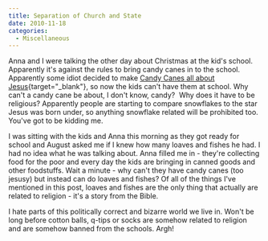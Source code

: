 ```yaml
---
title: Separation of Church and State
date: 2010-11-18
categories: 
  - Miscellaneous
---
```


Anna and I were talking the other day about Christmas at the kid's school. Apparently it's against the rules to bring candy canes in to the school. Apparently some idiot decided to make [Candy Canes all about Jesus](http://www.snopes.com/holidays/christmas/candycane.asp){target="_blank"}, so now the kids can't have them at school. Why can't a candy cane be about, I don't know, candy?  Why does it have to be religious? Apparently people are starting to compare snowflakes to the star Jesus was born under, so anything snowflake related will be prohibited too. You've got to be kidding me.

I was sitting with the kids and Anna this morning as they got ready for school and August asked me if I knew how many loaves and fishes he had. I had no idea what he was talking about. Anna filled me in - they're collecting food for the poor and every day the kids are bringing in canned goods and other foodstuffs. Wait a minute - why can't they have candy canes (too jesusy) but instead can do loaves and fishes? Of all of the things I've mentioned in this post, loaves and fishes are the only thing that actually are related to religion - it's a story from the Bible.

I hate parts of this politically correct and bizarre world we live in. Won't be long before cotton balls, q-tips or socks are somehow related to religion and are somehow banned from the schools. Argh!
